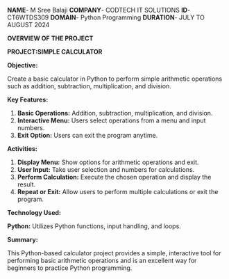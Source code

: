 **NAME**- M Sree Balaji
**COMPANY**- CODTECH IT SOLUTIONS
**ID**- CT6WTDS309
**DOMAIN**- Python Programming
**DURATION**- JULY TO AUGUST 2024

**OVERVIEW OF THE PROJECT**

**PROJECT:SIMPLE CALCULATOR**

**Objective:**

Create a basic calculator in Python to perform simple arithmetic operations such as addition, subtraction, multiplication, and division.

**Key Features:**
1. **Basic Operations:** Addition, subtraction, multiplication, and division.
2. **Interactive Menu:** Users select operations from a menu and input numbers.
3. **Exit Option:** Users can exit the program anytime.

**Activities:**

1. **Display Menu:** Show options for arithmetic operations and exit.
2. **User Input:** Take user selection and numbers for calculations.
3. **Perform Calculation:** Execute the chosen operation and display the result.
4. **Repeat or Exit:** Allow users to perform multiple calculations or exit the program.

**Technology Used:**

**Python:** Utilizes Python functions, input handling, and loops.

**Summary:**

This Python-based calculator project provides a simple, interactive tool for performing basic arithmetic operations and is an excellent way for beginners to practice Python programming.
